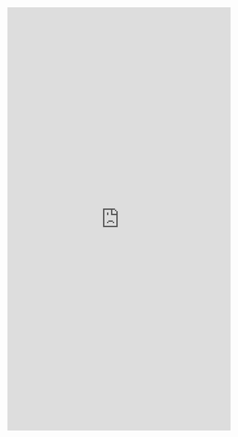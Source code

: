 <iframe frameborder="0" style="width:100%;height:953px;" src="https://viewer.diagrams.net/?highlight=0000ff&edit=_blank&layers=1&nav=1&title=Prozess%20Entwicklung.drawio#R7Vxbc9o4FP41zOw%2BJINvXB6BhHY7acuW3dnmUWBhqxjLkeUA%2FfV7hGVjW05xAAMJzUusI%2BnYPt%2B5y0nDGCxWHxgK3M%2FUxl5Db9qrhnHX0HWt2e3AL0FZxxSrbcYEhxFbLtoSxuQnTnZKakRsHOYWcko9ToI8cUp9H095joYYo8v8shn18ncNkIMVwniKPJX6H7G5G1M7entL%2F4iJ4yZ31lrdeGaBksXyTUIX2XSZIRn3DWPAKOXx1WI1wJ4QXiKXeN%2Fwhdn0wRj2eZUN1mP%2F6Xu7s7gZ%2FfxLe%2FrnS%2Bg0mzeSyzPyIvnC8mH5OpEAo5FvY8Gk2TD6S5dwPA7QVMwuAXOguXzhwUiDS%2BQRx4drD8%2B4mKGM%2FKQ%2BR8n8M2acgHR7ch2ngkHIGZ3jAfUoA5pPfWDen8G%2BIVoQT2jO1wD78Fhj5AOeffXVk%2FcA9niVIUlRfMB0gTlbwxI5a7QkLFIvtY4cL7cop2vcLMJNSURSs5yU91b4cCHl%2Fwos9N1YYN%2FuCaXeSikj%2B30Ehu2c%2BqviyojDKpFGQmPYQ5w8542mTELyDiNK4ElSNDoFMJrdWyvPI6QRm2K5LavlBU56cycrjpiDucJqg1n65vvDaJTA2PKENYQB8nN4tp4iYf190Fl%2BI02nBys21pPOwpUjft%2F7fEmmcy%2FynRBFM86Qk3CGB42ZxysVvRE3yCtLuckRzyuQEoOeguZgVmLBC2Lb4jalniHvO%2Bq16IIOldizppdosF6XOZvXa86aWTDCbkHIVa1ZYaQVGNVsy9ZuDBN7eEAT7I1oSDihwi4mlHO6eDHkZU3RRYFg5uIVcsTefoAZgUcX9pZQRwlJF0bJpjJTaon98WXzVrMg3TJNs6U3260OmMCpbc7sVjS6Tl1G11IAGzK4L2AD1MbAaHQHE3g7RrjQMiKkMXJRKGYBiuHbc5zg9qfEdx42%2BdaduaV8k9I23ynS7d%2FuNQFDP5Z71dunda%2BJN98bRLwi%2FPvG91ly9ChNRlzfrbKDdTLw4aEzm8TwMeEnBtttm1Gybx%2BFieW3219dqGK1mtp%2BimUqjDpHUqx%2FQ8y%2BTn6IUh%2FyZBFzY4aCDpRv%2BCkiDC8AiBCGNp1H4ppgJvAST%2BARfx5vcTkXTYSeuLs%2BnPt06QkcbhfwUDfhOuR4cTt1N7OQ0w97voMhqDd0C%2FBiMOt5Cc9fK3kWUmkV%2B5bXJ43maWq8y8dbr%2FfxMMwg%2BRqXoVbJI0Z%2F4Dn3MBGB9qD2xUnlq1WNoUZdMVQrq1Wvov3TrtD%2B0U7b%2FtEqFIzvE4xiL%2B78rTitQuF3Ldmlcazs0jhadvlSEiAjQeAhP%2FKdhhKn9479X21KN4H%2FI%2FLtSSRmjCB3s5tXpQStI6YEmdITnmo2m%2BnTqWLHMNPc%2FJw6yBkXmUSoxeNbTSL08ycRnRJfGbelbfK8bUnHpAkrUuCmuXVXGfIuIeZ1rzX%2FKCaDpWcHJz4LPLQz8jsBqTMBqQiiero%2B3qQWQLvDodB60bF4JngpehXwUu5M9Kj7AzdtV7yJIGTWGOQrilptC9yLZA%2Bk2TOj2ZsK6cbZQ7qu9gV%2Bobh%2FjO%2B%2B%2FXkloaIYt43zx239avsGxbhdBsap47Z6AJkazB3iGwHMxIkknhzs4S%2B78GudPya8nyrPOn9IUKu8XhAw%2BgzyygQF0HGkyPXiD9GPAJiVB6xrlADWLQGsts%2BP9Arl3HutIArW0y0Ked%2BPCRVGdX9KePD5%2BCWddeuXfdjdNvfVkuJhd%2BvEWqJm670JJBiMTl3sY3EOLuPeVXrm9E8JfuWazVO6ZuOKPw1NpXqobzbMM%2FvmKkeEIPOxHFLGXepQH3n3W2rBELZrHqgoqjZg%2F8Ccr%2BXnnijitIK9hvDuvKA%2BG9qQiJesz8UbVV38gVpkFgKzVVGLjga%2BWuZ9wUQt6A73r7IIfzPe1dJU79o%2BqXNVq75PdZQklw6MVqhIrPa5gSk7J3xVMrvTm6bpbprfPuZz3xfS3cq42Ch0N%2Bu0g9zkZSXCRyuXjGILqOJ5C0CO1pllgVgQVn9gS2Z0W%2B2MOR7X5f8%2BHk3Eff42a5L7XR8YxQOIMjDqO4Ag5O%2FRfNL9zBdjvWN%2F6ny0H0ZV%2Foa4liZFqRMtFW%2FswHY75N0tjLM66vRgsBjSD%2F08X0mfj1c7lWqMvo%2FG5GJvRn2qqsGl9Jn2Dq87G1Z7owbD7f8hiJdv%2F5uDcf8%2F"></iframe>